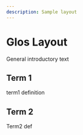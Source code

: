 ```yaml
---
description: Sample layout
---
```


# Glos Layout

General introductory text

## Term 1

term1 definition

## Term 2

Term2 def

